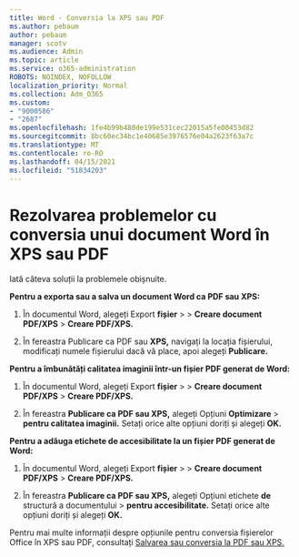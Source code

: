 ```yaml
---
title: Word - Conversia la XPS sau PDF
ms.author: pebaum
author: pebaum
manager: scotv
ms.audience: Admin
ms.topic: article
ms.service: o365-administration
ROBOTS: NOINDEX, NOFOLLOW
localization_priority: Normal
ms.collection: Adm_O365
ms.custom:
- "9000586"
- "2687"
ms.openlocfilehash: 1fe4b99b480de199e531cec22015a5fe00453d82
ms.sourcegitcommit: 8bc60ec34bc1e40685e3976576e04a2623f63a7c
ms.translationtype: MT
ms.contentlocale: ro-RO
ms.lasthandoff: 04/15/2021
ms.locfileid: "51834203"
---
```

# <a name="resolve-issues-converting-a-word-document-to-xps-or-pdf"></a>Rezolvarea problemelor cu conversia unui document Word în XPS sau PDF

Iată câteva soluții la problemele obișnuite. 

**Pentru a exporta sau a salva un document Word ca PDF sau XPS:**

1. În documentul Word, alegeți Export **fișier**  >    >  **Creare document PDF/XPS**  >  **Creare PDF/XPS.**

2. În fereastra Publicare ca PDF sau **XPS,** navigați la locația fișierului, modificați numele fișierului dacă vă place, apoi alegeți **Publicare.**

**Pentru a îmbunătăți calitatea imaginii într-un fișier PDF generat de Word:**

1. În documentul Word, alegeți Export **fișier**  >    >  **Creare document PDF/XPS**  >  **Creare PDF/XPS.**

2. În fereastra **Publicare ca PDF sau XPS,** alegeți Opțiuni **Optimizare**  >  **pentru calitatea imaginii.** Setați orice alte opțiuni doriți și alegeți **OK.** 

**Pentru a adăuga etichete de accesibilitate la un fișier PDF generat de Word:**
 
1. În documentul Word, alegeți Export **fișier**  >    >  **Creare document PDF/XPS**  >  **Creare PDF/XPS.**

2. În fereastra **Publicare ca PDF sau XPS,** alegeți Opțiuni etichete **de** structură a documentului  >  **pentru accesibilitate.** Setați orice alte opțiuni doriți și alegeți **OK.**

Pentru mai multe informații despre opțiunile pentru conversia fișierelor Office în XPS sau PDF, consultați [Salvarea sau conversia la PDF sau XPS.](https://support.office.com/article/d85416c5-7d77-4fd6-a216-6f4bf7c7c110)